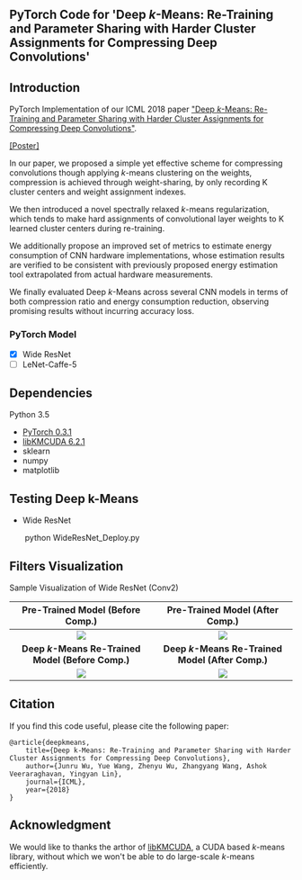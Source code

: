 ## PyTorch Code for 'Deep *k*-Means: Re-Training and Parameter Sharing with Harder Cluster Assignments for Compressing Deep Convolutions'

## Introduction

PyTorch Implementation of our ICML 2018 paper ["Deep *k*-Means: Re-Training and Parameter Sharing with Harder Cluster Assignments for Compressing Deep Convolutions"](https://arxiv.org/abs/1806.09228).

[[Poster]](https://www.dropbox.com/s/covfzc7ixzt143r/ICML%2718-poster_55x33.pdf?raw=1)

In our paper, we proposed a simple yet effective scheme for compressing convolutions though applying *k*-means clustering on the weights, compression is achieved through weight-sharing, by only recording K cluster centers and weight assignment indexes.

We then introduced a novel spectrally relaxed *k*-means regularization, which tends to make hard assignments of convolutional layer weights to K learned cluster centers during re-training. 

We additionally propose an improved set of metrics to estimate energy consumption of CNN hardware implementations, whose estimation results are verified to be consistent with previously proposed energy estimation tool extrapolated from actual hardware measurements.

We finally evaluated Deep *k*-Means across several CNN models in terms of both compression ratio and energy consumption reduction, observing promising results without incurring accuracy loss.

### PyTorch Model

- [x] Wide ResNet
- [ ] LeNet-Caffe-5

## Dependencies

Python 3.5
* [PyTorch 0.3.1](https://pytorch.org/previous-versions/)
* [libKMCUDA 6.2.1](https://github.com/src-d/kmcuda)
* sklearn
* numpy
* matplotlib


## Testing Deep k-Means

* Wide ResNet

&nbsp;&nbsp;&nbsp;&nbsp;&nbsp;&nbsp; python WideResNet_Deploy.py

## Filters Visualization

Sample Visualization of Wide ResNet (Conv2)

Pre-Trained Model (Before Comp.)    |  Pre-Trained Model (After Comp.)
:-------------------------:|:-------------------------:
![](https://raw.githubusercontent.com/Sandbox3aster/Deep-K-Means-pytorch/master/visuals/Conv2%20Pre-Trained%20Model.png)  |  ![](https://raw.githubusercontent.com/Sandbox3aster/Deep-K-Means-pytorch/master/visuals/Conv2%20Pre-Trained%20Model%20(After%20Comp.).png)
**Deep *k*-Means Re-Trained Model (Before Comp.)** | **Deep *k*-Means Re-Trained Model (After Comp.)**
![](https://raw.githubusercontent.com/Sandbox3aster/Deep-K-Means-pytorch/master/visuals/Conv2%20Deep%20k-Means%20Re-Trained%20Model%20(Before%20Comp.).png) | ![](https://raw.githubusercontent.com/Sandbox3aster/Deep-K-Means-pytorch/master/visuals/Conv2%20Deep%20k-Means%20Re-Trained%20Model%20(After%20Comp.).png)

## Citation

If you find this code useful, please cite the following paper:

    @article{deepkmeans,
        title={Deep k-Means: Re-Training and Parameter Sharing with Harder Cluster Assignments for Compressing Deep Convolutions},
        author={Junru Wu, Yue Wang, Zhenyu Wu, Zhangyang Wang, Ashok Veeraraghavan, Yingyan Lin},
        journal={ICML},
        year={2018}
    }
    
## Acknowledgment

We would like to thanks the arthor of [libKMCUDA](https://github.com/src-d/kmcuda), a CUDA based *k*-means library, without which we won't be able to do large-scale *k*-means efficiently.
